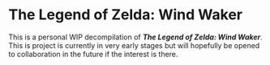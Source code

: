 # The Legend of Zelda: Wind Waker

This is a personal WIP decompilation of ***The Legend of Zelda: Wind Waker***. This is project is currently in very early stages but will hopefully be opened to collaboration in the future if the interest is there.